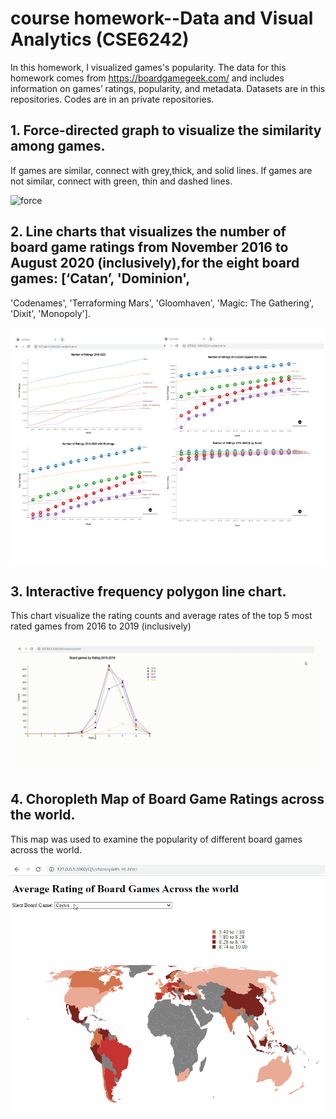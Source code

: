 # course homework--Data and Visual Analytics (CSE6242)
In this homework, I visualized games's popularity. The data for this homework comes from https://boardgamegeek.com/ and
includes information on games’ ratings, popularity, and metadata. Datasets are in this repositories. Codes are in an private repositories. 



## 1. Force-directed graph to visualize the similarity among games. 
If games are similar, connect with grey,thick, and solid lines.
If games are not similar, connect with green, thin and dashed lines. 

![force](gif/forcevideo.gif)

## 2. Line charts that visualizes the number of board game ratings from November 2016 to August 2020 (inclusively),for the eight board games: [‘Catan’, 'Dominion',
'Codenames', 'Terraforming Mars', 'Gloomhaven', 'Magic: The Gathering', 'Dixit', 'Monopoly'].

![line](gif/linechart.png)

## 3. Interactive frequency polygon line chart.
This chart visualize the rating counts and average rates of the top 5 most rated games from 2016 to 2019 (inclusively)

![interactive](gif/interactive_line.gif)

## 4. Choropleth Map of Board Game Ratings across the world.
This map was used to examine the popularity of different board games across the world.

![map](gif/map.gif)
